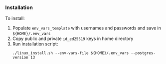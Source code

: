 ### Installation

To install:
1. Populate `env_vars_template` with usernames and passwords and save in `${HOME}/.env_vars`  
2. Copy public and private `id_ed25519` keys in home directory  
3. Run installation script:
   ```
   ./linux_install.sh --env-vars-file ${HOME}/.env_vars --postgres-version 13
   ```
